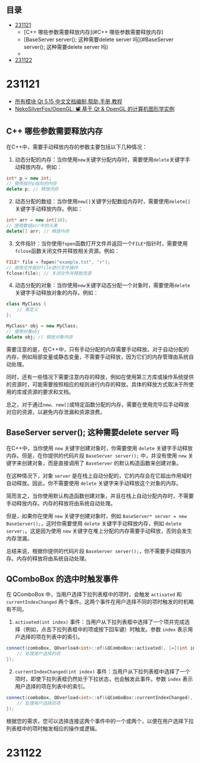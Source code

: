 ## 目录

- [231121](#231121)
  * [C++ 哪些参数需要释放内存](#C++ 哪些参数需要释放内存)
  * [BaseServer server(); 这种需要delete server 吗](#BaseServer server(); 这种需要delete server 吗)
  * 
- [231122](#231122)





# 231121

* [所有模块 Qt 5.15 中文文档编制,帮助,手册,教程](http://qt5.digitser.top/5.15/zh-CN/qtmodules.html)  
* [NekoSilverFox/OpenGL: 📽 基于 Qt & OpenGL 的计算机图形学实例](https://github.com/NekoSilverFox/OpenGL)  



## C++ 哪些参数需要释放内存

在C++中，需要手动释放内存的参数主要包括以下几种情况：

1. 动态分配的内存：当你使用`new`关键字分配内存时，需要使用`delete`关键字手动释放内存。例如：

```cpp
int* p = new int;
// 使用指针p指向的内存
delete p; // 释放内存
```

2. 动态分配的数组：当你使用`new[]`关键字分配数组内存时，需要使用`delete[]`关键字手动释放内存。例如：

```cpp
int* arr = new int[10];
// 使用数组arr中的元素
delete[] arr; // 释放内存
```

3. 文件指针：当你使用`fopen`函数打开文件并返回一个`FILE*`指针时，需要使用`fclose`函数关闭文件并释放相关资源。例如：

```cpp
FILE* file = fopen("example.txt", "r");
// 使用文件指针file进行文件操作
fclose(file); // 关闭文件并释放资源
```

4. 动态分配的对象：当你使用`new`关键字动态分配一个对象时，需要使用`delete`关键字手动释放对象的内存。例如：

```cpp
class MyClass {
    // 类定义
};

MyClass* obj = new MyClass;
// 使用对象obj
delete obj; // 释放对象内存
```

需要注意的是，在C++中，只有手动分配的内存需要手动释放。对于自动分配的内存，例如局部变量或静态变量，不需要手动释放，因为它们的内存管理由系统自动处理。

同时，还有一些情况下需要注意内存的释放，例如在使用第三方库或操作系统提供的资源时，可能需要按照相应的规则进行内存的释放。具体的释放方式取决于所使用的库或资源的要求和文档。

总之，对于通过`new`、`new[]`或特定函数分配的内存，需要在使用完毕后手动释放对应的资源，以避免内存泄漏和资源浪费。



## BaseServer server(); 这种需要delete server 吗

在C++中，当你使用 `new` 关键字创建对象时，你需要使用 `delete` 关键字手动释放内存。但是，在你提供的代码片段 `BaseServer server();` 中，并没有使用 `new` 关键字来创建对象，而是直接调用了 `BaseServer` 的默认构造函数来创建对象。

在这种情况下，对象 `server` 是在栈上自动分配的，它的内存会在它超出作用域时自动释放。因此，你不需要使用 `delete` 关键字来手动释放这个对象的内存。

简而言之，当你使用默认构造函数创建对象，并且在栈上自动分配内存时，不需要手动释放内存。内存的释放将由系统自动处理。

但是，如果你在使用 `new` 关键字创建对象时，例如 `BaseServer* server = new BaseServer();`，这时你需要使用 `delete` 关键字手动释放内存，例如 `delete server;`。这是因为使用 `new` 关键字在堆上分配的内存需要手动释放，否则会发生内存泄漏。

总结来说，根据你提供的代码片段 `BaseServer server();`，你不需要手动释放内存。内存的释放将由系统自动处理。



## QComboBox 的选中时触发事件

在 QComboBox 中，当用户选择下拉列表框中的项时，会触发 `activated` 和 `currentIndexChanged` 两个事件。这两个事件在用户选择不同的项时触发的时机略有不同。

1. `activated(int index)` 事件：当用户从下拉列表框中选择了一个项并完成选择（例如，点击下拉列表框中的项或按下回车键）时触发。参数 `index` 表示用户选择的项在列表中的索引。

```cpp
connect(comboBox, QOverload<int>::of(&QComboBox::activated), [=](int index) {
    // 处理用户选择的项
});
```

2. `currentIndexChanged(int index)` 事件：当用户从下拉列表框中选择了一个项时，即使下拉列表框仍然处于下拉状态，也会触发此事件。参数 `index` 表示用户选择的项在列表中的索引。

```cpp
connect(comboBox, QOverload<int>::of(&QComboBox::currentIndexChanged), [=](int index) {
    // 处理用户选择的项
});
```

根据您的需求，您可以选择连接这两个事件中的一个或两个，以便在用户选择下拉列表框中的项时触发相应的操作或逻辑。



# 231122

